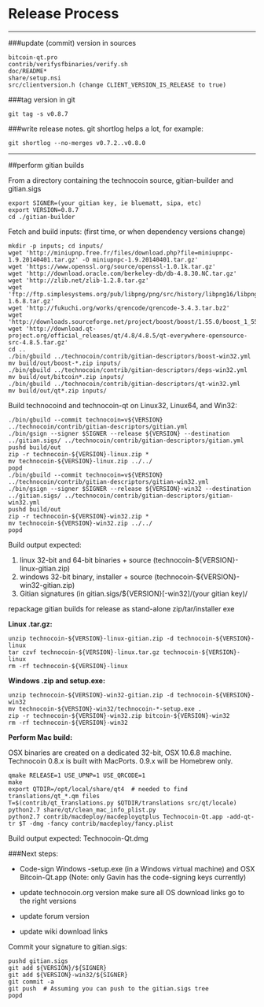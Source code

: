 Release Process
====================

* * *

###update (commit) version in sources


	bitcoin-qt.pro
	contrib/verifysfbinaries/verify.sh
	doc/README*
	share/setup.nsi
	src/clientversion.h (change CLIENT_VERSION_IS_RELEASE to true)

###tag version in git

	git tag -s v0.8.7

###write release notes. git shortlog helps a lot, for example:

	git shortlog --no-merges v0.7.2..v0.8.0

* * *

##perform gitian builds

 From a directory containing the technocoin source, gitian-builder and gitian.sigs
  
	export SIGNER=(your gitian key, ie bluematt, sipa, etc)
	export VERSION=0.8.7
	cd ./gitian-builder

 Fetch and build inputs: (first time, or when dependency versions change)

	mkdir -p inputs; cd inputs/
	wget 'http://miniupnp.free.fr/files/download.php?file=miniupnpc-1.9.20140401.tar.gz' -O miniupnpc-1.9.20140401.tar.gz'
	wget 'https://www.openssl.org/source/openssl-1.0.1k.tar.gz'
	wget 'http://download.oracle.com/berkeley-db/db-4.8.30.NC.tar.gz'
	wget 'http://zlib.net/zlib-1.2.8.tar.gz'
	wget 'ftp://ftp.simplesystems.org/pub/libpng/png/src/history/libpng16/libpng-1.6.8.tar.gz'
	wget 'http://fukuchi.org/works/qrencode/qrencode-3.4.3.tar.bz2'
	wget 'http://downloads.sourceforge.net/project/boost/boost/1.55.0/boost_1_55_0.tar.bz2'
	wget 'http://download.qt-project.org/official_releases/qt/4.8/4.8.5/qt-everywhere-opensource-src-4.8.5.tar.gz'
	cd ..
	./bin/gbuild ../technocoin/contrib/gitian-descriptors/boost-win32.yml
	mv build/out/boost-*.zip inputs/
	./bin/gbuild ../technocoin/contrib/gitian-descriptors/deps-win32.yml
	mv build/out/bitcoin*.zip inputs/
	./bin/gbuild ../technocoin/contrib/gitian-descriptors/qt-win32.yml
	mv build/out/qt*.zip inputs/

 Build technocoind and technocoin-qt on Linux32, Linux64, and Win32:
  
	./bin/gbuild --commit technocoin=v${VERSION} ../technocoin/contrib/gitian-descriptors/gitian.yml
	./bin/gsign --signer $SIGNER --release ${VERSION} --destination ../gitian.sigs/ ../technocoin/contrib/gitian-descriptors/gitian.yml
	pushd build/out
	zip -r technocoin-${VERSION}-linux.zip *
	mv technocoin-${VERSION}-linux.zip ../../
	popd
	./bin/gbuild --commit technocoin=v${VERSION} ../technocoin/contrib/gitian-descriptors/gitian-win32.yml
	./bin/gsign --signer $SIGNER --release ${VERSION}-win32 --destination ../gitian.sigs/ ../technocoin/contrib/gitian-descriptors/gitian-win32.yml
	pushd build/out
	zip -r technocoin-${VERSION}-win32.zip *
	mv technocoin-${VERSION}-win32.zip ../../
	popd

  Build output expected:

  1. linux 32-bit and 64-bit binaries + source (technocoin-${VERSION}-linux-gitian.zip)
  2. windows 32-bit binary, installer + source (technocoin-${VERSION}-win32-gitian.zip)
  3. Gitian signatures (in gitian.sigs/${VERSION}[-win32]/(your gitian key)/

repackage gitian builds for release as stand-alone zip/tar/installer exe

**Linux .tar.gz:**

	unzip technocoin-${VERSION}-linux-gitian.zip -d technocoin-${VERSION}-linux
	tar czvf technocoin-${VERSION}-linux.tar.gz technocoin-${VERSION}-linux
	rm -rf technocoin-${VERSION}-linux

**Windows .zip and setup.exe:**

	unzip technocoin-${VERSION}-win32-gitian.zip -d technocoin-${VERSION}-win32
	mv technocoin-${VERSION}-win32/technocoin-*-setup.exe .
	zip -r technocoin-${VERSION}-win32.zip bitcoin-${VERSION}-win32
	rm -rf technocoin-${VERSION}-win32

**Perform Mac build:**

  OSX binaries are created on a dedicated 32-bit, OSX 10.6.8 machine.
  Technocoin 0.8.x is built with MacPorts.  0.9.x will be Homebrew only.

	qmake RELEASE=1 USE_UPNP=1 USE_QRCODE=1
	make
	export QTDIR=/opt/local/share/qt4  # needed to find translations/qt_*.qm files
	T=$(contrib/qt_translations.py $QTDIR/translations src/qt/locale)
	python2.7 share/qt/clean_mac_info_plist.py
	python2.7 contrib/macdeploy/macdeployqtplus Technocoin-Qt.app -add-qt-tr $T -dmg -fancy contrib/macdeploy/fancy.plist

 Build output expected: Technocoin-Qt.dmg

###Next steps:

* Code-sign Windows -setup.exe (in a Windows virtual machine) and
  OSX Bitcoin-Qt.app (Note: only Gavin has the code-signing keys currently)

* update technocoin.org version
  make sure all OS download links go to the right versions

* update forum version

* update wiki download links

Commit your signature to gitian.sigs:

	pushd gitian.sigs
	git add ${VERSION}/${SIGNER}
	git add ${VERSION}-win32/${SIGNER}
	git commit -a
	git push  # Assuming you can push to the gitian.sigs tree
	popd

